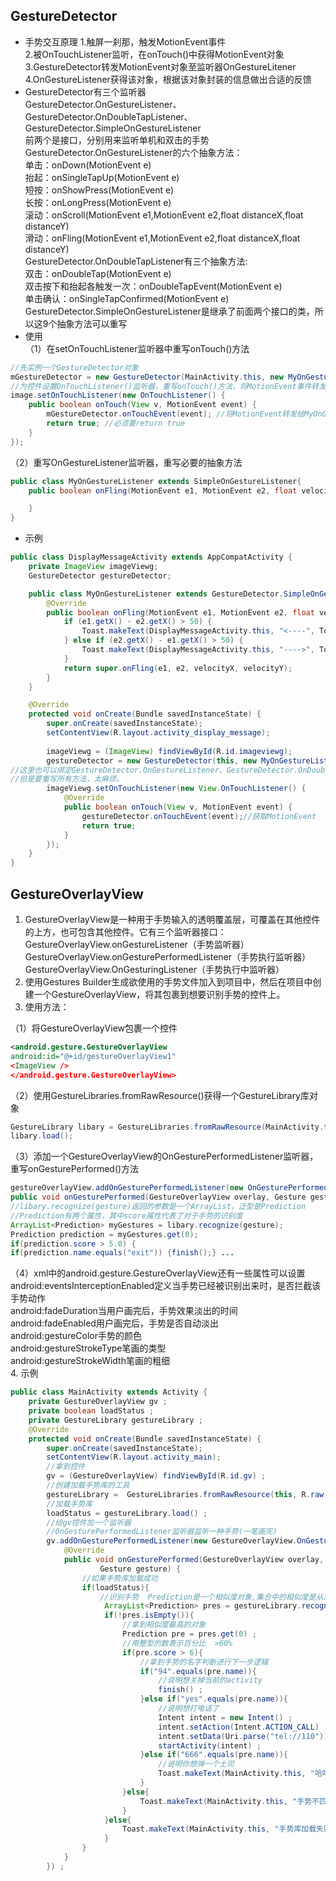 ## GestureDetector   
- 手势交互原理
1.触屏一刹那，触发MotionEvent事件   
2.被OnTouchListener监听，在onTouch()中获得MotionEvent对象  
3.GestureDetector转发MotionEvent对象至监听器OnGestureLitener  
4.OnGestureListener获得该对象，根据该对象封装的信息做出合适的反馈    
- GestureDetector有三个监听器   
GestureDetector.OnGestureListener、GestureDetector.OnDoubleTapListener、GestureDetector.SimpleOnGestureListener   
前两个是接口，分别用来监听单机和双击的手势   
GestureDetector.OnGestureListener的六个抽象方法：  
单击：onDown(MotionEvent e)  
抬起：onSingleTapUp(MotionEvent e)  
短按：onShowPress(MotionEvent e)  
长按：onLongPress(MotionEvent e)  
滚动：onScroll(MotionEvent e1,MotionEvent e2,float distanceX,float distanceY)   
滑动：onFling(MotionEvent e1,MotionEvent e2,float distanceX,float distanceY)   
GestureDetector.OnDoubleTapListener有三个抽象方法:   
双击：onDoubleTap(MotionEvent e)    
双击按下和抬起各触发一次：onDoubleTapEvent(MotionEvent e)  
单击确认：onSingleTapConfirmed(MotionEvent e)    
GestureDetector.SimpleOnGestureListener是继承了前面两个接口的类，所以这9个抽象方法可以重写   
- 使用  
（1）在setOnTouchListener监听器中重写onTouch()方法  
```java
//先实例一个GestureDetector对象
mGestureDetector = new GestureDetector(MainActivity.this, new MyOnGestureListener());
//为控件设置OnTouchListener()监听器，重写onTouch()方法，将MotionEvent事件转发给OnGestureListener监听器
image.setOnTouchListener(new OnTouchListener() {
	public boolean onTouch(View v, MotionEvent event) {
		mGestureDetector.onTouchEvent(event); //将MotionEvent转发给MyOnGestureListener监听器
		return true; //必须要return true
	}
});
```
（2）重写OnGestureListener监听器，重写必要的抽象方法  
```java
public class MyOnGestureListener extends SimpleOnGestureListener{
	public boolean onFling(MotionEvent e1, MotionEvent e2, float velocityX,	float velocityY){

	}
}
```
- 示例  
```java
public class DisplayMessageActivity extends AppCompatActivity {
    private ImageView imageViewg;
    GestureDetector gestureDetector;

    public class MyOnGestureListener extends GestureDetector.SimpleOnGestureListener {
        @Override
        public boolean onFling(MotionEvent e1, MotionEvent e2, float velocityX, float velocityY) {
            if (e1.getX() - e2.getX() > 50) {
                Toast.makeText(DisplayMessageActivity.this, "<----", Toast.LENGTH_LONG).show();
            } else if (e2.getX() - e1.getX() > 50) {
                Toast.makeText(DisplayMessageActivity.this, "---->", Toast.LENGTH_LONG).show();
            }
            return super.onFling(e1, e2, velocityX, velocityY);
        }
    }

    @Override
    protected void onCreate(Bundle savedInstanceState) {
        super.onCreate(savedInstanceState);
        setContentView(R.layout.activity_display_message);
        
        imageViewg = (ImageView) findViewById(R.id.imageviewg);
        gestureDetector = new GestureDetector(this, new MyOnGestureListener());//初始化时绑定监听器。
//这里也可以绑定GestureDetector.OnGestureListener、GestureDetector.OnDoubleTapListener、GestureDetector.SimpleOnGestureListener等监听器。
//但是要重写所有方法，太麻烦。
        imageViewg.setOnTouchListener(new View.OnTouchListener() {
            @Override
            public boolean onTouch(View v, MotionEvent event) {
                gestureDetector.onTouchEvent(event);//获取MotionEvent
                return true;
            }
        });
    }
}
```

## GestureOverlayView  
1. GestureOverlayView是一种用于手势输入的透明覆盖层，可覆盖在其他控件的上方，也可包含其他控件。它有三个监听器接口：   
GestureOverlayView.onGestureListener（手势监听器）  
GestureOverlayView.onGesturePerformedListener（手势执行监听器）   
GestureOverlayView.OnGesturingListener（手势执行中监听器）   
2. 使用Gestures Builder生成欲使用的手势文件加入到项目中，然后在项目中创建一个GestureOverlayView，将其包裹到想要识别手势的控件上。    
3. 使用方法：    

（1）将GestureOverlayView包裹一个控件   
```xml
<android.gesture.GestureOverlayView 
android:id="@+id/gestureOverlayView1" 
<ImageView />
</android.gesture.GestureOverlayView>
```
（2）使用GestureLibraries.fromRawResource()获得一个GestureLibrary库对象  
```java
GestureLibrary libary = GestureLibraries.fromRawResource(MainActivity.this, R.raw.xxx);
libary.load();
```
（3）添加一个GestureOverlayView的OnGesturePerformedListener监听器，重写onGesturePerformed()方法  
```java
gestureOverlayView.addOnGesturePerformedListener(new OnGesturePerformedListener() {
public void onGesturePerformed(GestureOverlayView overlay, Gesture gesture) {
//libary.recognize(gesture)返回的参数是一个ArrayList，泛型是Prediction
//Prediction有两个属性，其中score属性代表了对于手势的识别度
ArrayList<Prediction> myGestures = libary.recognize(gesture);
Prediction prediction = myGestures.get(0);
if(prediction.score > 5.0) {
if(prediction.name.equals("exit")) {finish();} ...
```
（4）xml中的android.gesture.GestureOverlayView还有一些属性可以设置   
android:eventsInterceptionEnabled定义当手势已经被识别出来时，是否拦截该手势动作  
android:fadeDuration当用户画完后，手势效果淡出的时间  
android:fadeEnabled用户画完后，手势是否自动淡出  
android:gestureColor手势的颜色  
android:gestureStrokeType笔画的类型  
android:gestureStrokeWidth笔画的粗细  
4. 示例  
```java
public class MainActivity extends Activity {
    private GestureOverlayView gv ;
    private boolean loadStatus ;
    private GestureLibrary gestureLibrary ;
    @Override
    protected void onCreate(Bundle savedInstanceState) {
        super.onCreate(savedInstanceState);
        setContentView(R.layout.activity_main);
        //拿到控件
        gv = (GestureOverlayView) findViewById(R.id.gv) ;
        //创建加载手势库的工具
        gestureLibrary =  GestureLibraries.fromRawResource(this, R.raw.gestures) ;
        //加载手势库
        loadStatus = gestureLibrary.load() ;
        //给gv控件加一个监听器
        //OnGesturePerformedListener监听器监听一种手势(一笔画完)
        gv.addOnGesturePerformedListener(new GestureOverlayView.OnGesturePerformedListener(){
            @Override
            public void onGesturePerformed(GestureOverlayView overlay,
                    Gesture gesture) {
                //如果手势库加载成功
                if(loadStatus){
                    //识别手势  Prediction是一个相似度对象,集合中的相似度是从高到低进行排列
                     ArrayList<Prediction> pres = gestureLibrary.recognize(gesture) ;
                     if(!pres.isEmpty()){
                         //拿到相似度最高的对象
                         Prediction pre = pres.get(0) ;
                         //用整型的数表示百分比  >60%
                         if(pre.score > 6){
                             //拿到手势的名字判断进行下一步逻辑
                             if("94".equals(pre.name)){
                                 //说明想关掉当前的activity
                                 finish() ;
                             }else if("yes".equals(pre.name)){
                                 //说明想打电话了
                                 Intent intent = new Intent() ;
                                 intent.setAction(Intent.ACTION_CALL) ;
                                 intent.setData(Uri.parse("tel://110")) ;
                                 startActivity(intent) ;
                             }else if("666".equals(pre.name)){
                                 //说明你想弹一个土司
                                 Toast.makeText(MainActivity.this, "哈哈,我弹出来了", 0).show() ;
                             }
                         }else{
                             Toast.makeText(MainActivity.this, "手势不匹配", 0).show() ;
                         }
                     }else{
                         Toast.makeText(MainActivity.this, "手势库加载失败", 0).show() ;
                     }
                }
            }
        }) ;
```